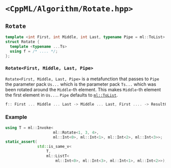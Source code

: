# `<CppML/Algorithm/Rotate.hpp>`

## `Rotate`

```c++
template <int First, int Middle, int Last, typename Pipe = ml::ToList>
struct Rotate {
  template <typename ...Ts>
  using f = /* .... */;
};
```
### `Rotate<First, Middle, Last, Pipe>`

`Rotate<First, Middle, Last, Pipe>` is a metafunction that passes to `Pipe` the parameter pack `Us...` which is the parameter pack `Ts...` which was been rotated around the `Middle`-th element. This makes `Middle`-th element the first element in `Us...`. `Pipe` defaults to [`ml::ToList`](../Functional/ToList.md).

```c++
f:: First ... Middle ... Last -> Middle ... Last, First .... -> ResultOf(Pipe)
```


### Example

```c++
using T = ml::Invoke<
                     ml::Rotate<1, 3, 4>,
                     ml::Int<0>, ml::Int<1>, ml::Int<2>, ml::Int<3>>;
static_assert(
              std::is_same_v<
                  T,
                  ml::ListT<
                      ml::Int<0>, ml::Int<3>, ml::Int<1>, ml::Int<2>>);
```
